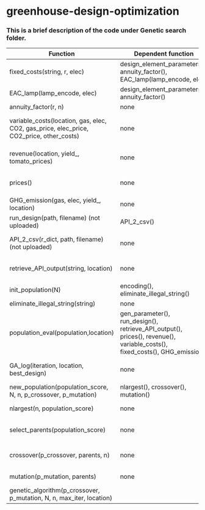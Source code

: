 # greenhouse-design-optimization

### This is a brief description of the code under Genetic search folder.

| Function | Dependent function | Input | Output |
| -------- | -------- | -------- | -------- |
| fixed_costs(string, r, elec) | design_element_parameters(),  annuity_factor(), EAC_lamp(lamp_encode, elec)| string: e.g. DCBABAABA. r: float, discount factor. elec: float, electricity use, kWh/m2, for calculating lamp lifetime in year | float, sum of equivalent annual costs of all design elements |
| EAC_lamp(lamp_encode, elec) | design_element_parameters(), annuity_factor() | lamp_encode: letter | Equivalent annual cost of lamp installation and maintenance|
| annuity_factor(r, n) | none | r: float, discount factor. n: int, lifetime in year | float, a annuity factor |
|variable_costs(location, gas, elec, CO2, gas_price, elec_price, CO2_price, other_costs)| none | location: str. gas: dict, key: month, val: gas use of the month. elec:float, electricity use of all months. CO2: CO2 use, kg/m2. prices: unit prices of gas, elec, and other costs |float, yearly variable costs |
|revenue(location, yield_, tomato_prices)| none | location, yield_: dict, key: month, val: tomato yield of the month, kg/m2. tomato_prices: dict, key: month, val:tomato price of the month, ¥/kg| yearly revenue from selling tomato, ¥/m2|
|prices()| none | none |tomato_price (dict of dict), gas_price (dict of dict), elec_price (dict), CO2_price, other_costs|
|GHG_emission(gas, elec, yield_, location)| none |gas: gas use, unit: m3/m2/year. elec: electricity use, unit: kWh/m2/year. yield_: tomato yield, unit: kg/m2/year|float, GHGs emission per m2|
|run_design(path, filename) (not uploaded) |API_2_csv()|path: "json parameters/{}/{}.json".format(location, filename). filename: '{}_{}'.format(string, location)|Out: API output (csv) saved in the same path & filename|
|API_2_csv(r_dict, path, filename) (not uploaded) | none |r_dict: API response. path:"json. parameters/{location}/{filename}.json". filename: '{}_{}'.format(string, location) |csv output|
|retrieve_API_output(string, location)| none |string, e.g. DCBABAABA. location: str| yield_: dict, key: month, val: tomato yield of the month. gas: dict, key: month, val: gas use. elec: float, electricity use of all months|
|init_population(N)|encoding(), eliminate_illegal_string()|N: size of the initial population|list of strs: the initial design populations|
|eliminate_illegal_string(string)| none |string: str, alphabet-coded design string| original or revised legal string |
|population_eval(population,location)|gen_parameter(), run_design(), retrieve_API_output(), prices(), revenue(), variable_costs(), fixed_costs(), GHG_emission()|population: list of design strings|dict of dict, key1: string, key2s:['yield','gas','elec','revenue','variable_costs', 'fixed_costs', 'operational_income','GHG']|
|GA_log(iteration, location, best_design)|none |best_string, tuple (best_string, dict), dict keys ['yield','gas','elec','revenue','variable_costs','fixed_costs', operational_income','GHG']|add a row to GA log csv |
|new_population(population_score, N, n, p_crossover, p_mutation)| nlargest(), crossover(), mutation() |N: size of population. n: preserve the best n parent designs in the next generation; |list of alphabet-coded strings (next generation after crossover and mutation)|
|nlargest(n, population_score)| none |population_score: dict, key:string, val: float, operating income from population_eval()|dict, key:string, top n designs with the best operating incomes|
|select_parents(population_score)| none |population_score: dict, key:string, val: float, operating income derived from population_eval()|list of design strings, some designs will be selected more than once (a new population with the same population size)|
|crossover(p_crossover, parents, n)| none |p_crossover: float, crossover probability. parents: list of parent strings. n: int, number of preserved elitstic individuals|list, a subset of parent strings selected after crossover|
|mutation(p_mutation, parents) | none |p_mutation: mutation probability. parents: list of strings selected after crossover|a list of strings after mutation|
|genetic_algorithm(p_crossover, p_mutation, N, n, max_iter, location)||max_iter: terminating condition||
